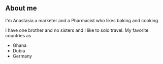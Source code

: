 ## About me 

I'm Anastasia a marketer and a Pharmacist who likes baking and cooking 

I have one brother and no sisters and I like to solo travel. My favorite countries as

- Ghana
- Dubia
- Germany

